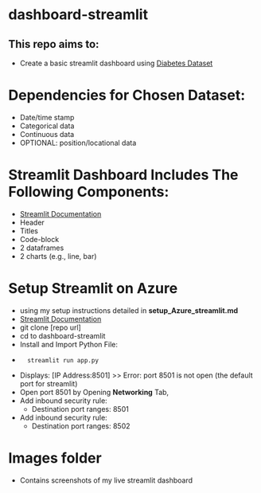 # dashboard-streamlit

## This repo aims to:
- Create a basic streamlit dashboard using [Diabetes Dataset](https://www.kaggle.com/datasets/akshaydattatraykhare/diabetes-dataset/code)


# Dependencies for Chosen Dataset:
- Date/time stamp 
- Categorical data
- Continuous data 
- OPTIONAL: position/locational data 


# Streamlit Dashboard Includes The Following Components:
- [Streamlit Documentation](https://docs.streamlit.io/library/api-reference)
- Header
- Titles 
- Code-block 
- 2 dataframes
- 2 charts (e.g., line, bar)


# Setup Streamlit on Azure
- using my setup instructions detailed in **setup_Azure_streamlit.md**
- [Streamlit Documentation](https://docs.streamlit.io/library/api-reference)
- git clone [repo url]
- cd to dashboard-streamlit
- Install and Import Python File:
-       streamlit run app.py 
- Displays: [IP Address:8501] >> Error: port 8501 is not open (the default port for streamlit)
- Open port 8501 by Opening **Networking** Tab, 
- Add inbound security rule:
    - Destination port ranges: 8501
- Add inbound security rule:
    - Destination port ranges: 8502


# Images folder 
- Contains screenshots of my live streamlit dashboard
